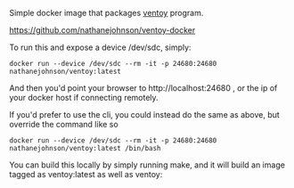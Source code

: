 Simple docker image that packages [ventoy](https://www.ventoy.net) program.

https://github.com/nathanejohnson/ventoy-docker

To run this and expose a device /dev/sdc, simply:

    docker run --device /dev/sdc --rm -it -p 24680:24680 nathanejohnson/ventoy:latest

And then you'd point your browser to http://localhost:24680 , or the ip of your docker host if connecting remotely.

If you'd prefer to use the cli, you could instead do the same as above, but override the command like so

    docker run --device /dev/sdc --rm -it -p 24680:24680 nathanejohnson/ventoy:latest /bin/bash


You can build this locally by simply running make, and it will build an image tagged as ventoy:latest as well as ventoy:<ventoy version number>